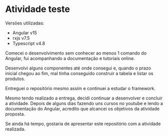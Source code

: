 # Atividade teste

Versões utilizadas:
- Angular v15
- rxjs v7.5
- Typescript v4.8

Comecei o desenvolvimento sem conhecer ao menos 1 comando do Angular, fui acompanhando a documentação e tutoriais online.

Desenvolvi alguns componentes até onde consegui e, quando o prazo inicial chegou ao fim, mal tinha conseguido construir a tabela e listar os produtos.

Entreguei o repositório mesmo assim e continuei a estudar o framework.

Mesmo tendo realizado a entrega, decidi continuar a desenvolver e concluir a atividade. Depois de alguns dias fazendo uns cursos no youtube e lendo a documentação do Angular, acredito que alcancei os objetivos da atividade proposta.

Se ainda há tempo, gostaria de apresentar este repositório com a atividade realizada.
